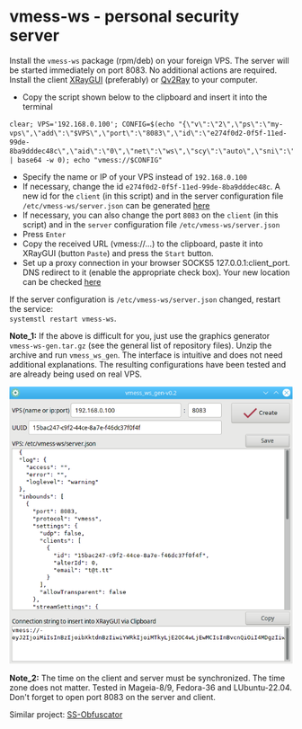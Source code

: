 # vmess-ws - personal security server
Install the `vmess-ws` package (rpm/deb) on your foreign VPS. The server will be started immediately on port 8083. No additional actions are required. Install the client [XRayGUI](https://github.com/AKotov-dev/XRayGUI) (preferably) or [Qv2Ray](https://github.com/AKotov-dev/Qv2Ray_XRay_Installer) to your computer.
+ Copy the script shown below to the clipboard and insert it into the terminal
```
clear; VPS='192.168.0.100'; CONFIG=$(echo "{\"v\":\"2\",\"ps\":\"my-vps\",\"add\":\"$VPS\",\"port\":\"8083\",\"id\":\"e274f0d2-0f5f-11ed-99de-8ba9dddec48c\",\"aid\":\"0\",\"net\":\"ws\",\"scy\":\"auto\",\"sni\":\"\",\"type\":\"\",\"host\":\"example.com\",\"path\":\"/vmess\",\"tls\":\"\"}" | base64 -w 0); echo "vmess://$CONFIG"
```
+ Specify the name or IP of your VPS instead of `192.168.0.100`
+ If necessary, сhange the id `e274f0d2-0f5f-11ed-99de-8ba9dddec48c`. A new id for the `client` (in this script) and in the server configuration file `/etc/vmess-ws/server.json` can be generated [here](https://www.uuidgenerator.net/)
+ If necessary, you can also change the port `8083` on the `client` (in this script) and in the `server` configuration file `/etc/vmess-ws/server.json`
+ Press `Enter`
+ Copy the received URL (vmess://...) to the clipboard, paste it into XRayGUI (button `Paste`) and press the `Start` button.
+ Set up a proxy connection in your browser SOCKS5 127.0.0.1:client_port. DNS redirect to it (enable the appropriate check box). Your new location can be checked [here](https://whoer.net)  
  
If the server configuration is `/etc/vmess-ws/server.json` changed, restart the service:  
`systemstl restart vmess-ws`.  
  
**Note_1:** If the above is difficult for you, just use the graphics generator `vmess-ws-gen.tar.gz` (see the general list of repository files). Unzip the archive and run `vmess_ws_gen`. The interface is intuitive and does not need additional explanations. The resulting configurations have been tested and are already being used on real VPS.

![](https://raw.githubusercontent.com/AKotov-dev/vmess-ws/main/ScreenShot2.png)

**Note_2:** The time on the client and server must be synchronized. The time zone does not matter.  Tested in Mageia-8/9, Fedora-36 and LUbuntu-22.04. Don't forget to open port 8083 on the server and client.  
  
Similar project: [SS-Obfuscator](https://github.com/AKotov-dev/SS-Obfuscator)
